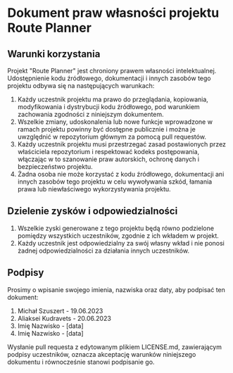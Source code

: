 # Dokument praw własności projektu Route Planner

## Warunki korzystania

Projekt "Route Planner" jest chroniony prawem własności intelektualnej. Udostępnienie kodu źródłowego, dokumentacji i innych zasobów tego projektu odbywa się na następujących warunkach:

1. Każdy uczestnik projektu ma prawo do przeglądania, kopiowania, modyfikowania i dystrybucji kodu źródłowego, pod warunkiem zachowania zgodności z niniejszym dokumentem.
2. Wszelkie zmiany, udoskonalenia lub nowe funkcje wprowadzone w ramach projektu powinny być dostępne publicznie i można je uwzględnić w repozytorium głównym za pomocą pull requestów.
3. Każdy uczestnik projektu musi przestrzegać zasad postawionych przez właściciela repozytorium i respektować kodeks postępowania, włączając w to szanowanie praw autorskich, ochronę danych i bezpieczeństwo projektu.
4. Żadna osoba nie może korzystać z kodu źródłowego, dokumentacji ani innych zasobów tego projektu w celu wywoływania szkód, łamania prawa lub niewłaściwego wykorzystywania projektu.

## Dzielenie zysków i odpowiedzialności

1. Wszelkie zyski generowane z tego projektu będą równo podzielone pomiędzy wszystkich uczestników, zgodnie z ich wkładem w projekt.
2. Każdy uczestnik jest odpowiedzialny za swój własny wkład i nie ponosi żadnej odpowiedzialności za działania innych uczestników.

## Podpisy

Prosimy o wpisanie swojego imienia, nazwiska oraz daty, aby podpisać ten dokument:

1. Michał Szuszert - 19.06.2023
2. Aliaksei Kudravets - 20.06.2023
3. Imię Nazwisko - [data]
4. Imię Nazwisko - [data]

Wysłanie pull requesta z edytowanym plikiem LICENSE.md, zawierającym podpisy uczestników, oznacza akceptację warunków niniejszego dokumentu i równocześnie stanowi podpisanie go.
